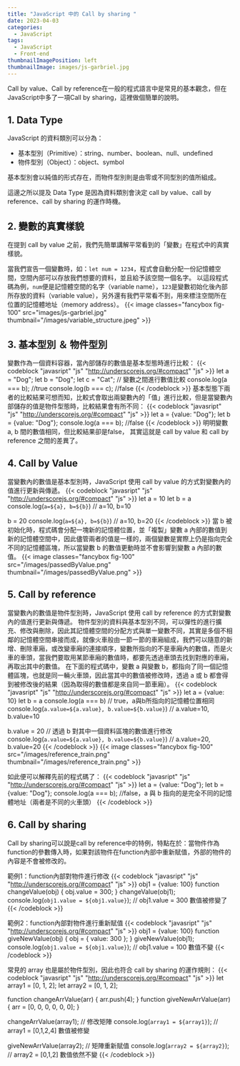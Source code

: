 ```yaml
---
title: "JavaScript 中的 Call by sharing "
date: 2023-04-03
categories:
  - JavaScript
tags:
  - JavaScript
  - Front-end
thumbnailImagePosition: left
thumbnailImage: images/js-garbriel.jpg
---
```

Call by value、Call by reference在一般的程式語言中是常見的基本觀念，但在JavaScript中多了一項Call by sharing，這裡做個簡單的說明。

<!--more-->

<!-- {{< toc >}} -->

## 1. Data Type

JavaScript 的資料類別可以分為：

- 基本型別（Primitive）：string、number、boolean、null、undefined
- 物件型別（Object）：object、symbol

基本型別會以純值的形式存在，而物件型別則是由零或不同型別的值所組成。

這邊之所以提及 Data Type 是因為資料類別會決定 call by value、call by reference、call by sharing 的運作時機。

## 2. 變數的真實樣貌

在提到 call by value 之前，我們先簡單講解平常看到的「變數」在程式中的真實樣貌。

當我們宣告一個變數時，如：`let num = 1234`，程式會自動分配一份記憶體空間，空間內部可以存放我們想要的資料，並且給予該空間一個名字。
以這段程式碼為例，`num`便是記憶體空間的名字（variable name），`123`是變數初始化後內部所存放的資料（variable value），另外還有我們平常看不到，用來標注空間所在位置的記憶體地址（memory address）。
{{< image classes="fancybox fig-100" src="images/js-garbriel.jpg" thumbnail="/images/variable_structure.jpeg" >}}

## 3. 基本型別 ＆ 物件型別

變數作為一個資料容器，當內部儲存的數值是基本型態時進行比較：
{{< codeblock "javasript" "js" "http://underscorejs.org/#compact" "js" >}}
let a = "Dog";
let b = "Dog";
let c = "Cat";
// 變數之間進行數值比較
console.log(a === b); //true
console.log(b === c); //false
{{< /codeblock >}}
基本型態下兩者的比較結果可想而知，比較式會取出兩變數內的「值」進行比較，但是當變數內部儲存的值是物件型態時，比較結果會有所不同：
{{< codeblock "javasript" "js" "http://underscorejs.org/#compact" "js" >}}
let a = {value: "Dog"};
let b = {value: "Dog"};
console.log(a === b); //false
{{< /codeblock >}}
明明變數 a, b 間的數值相同，但比較結果卻是false，
其實這就是 call by value 和 call by reference 之間的差異了。

## 4. Call by Value 
當變數內的數值是基本型別時，JavaScript 使用 call by value 的方式對變數內的值進行更新與傳遞。
{{< codeblock "javasript" "js" "http://underscorejs.org/#compact" "js" >}}
let a = 10
let b = a
console.log(`a=${a}, b=${b}`) // a=10, b=10

b = 20
console.log(`a=${a}, b=${b}`) // a=10, b=20
{{< /codeblock >}}
當 b 被初始化時，程式碼會分配一塊新的記憶體位置，並「複製」變數 a 內部的數值到新的記憶體空間中，因此儘管兩者的值是一樣的，兩個變數是實際上仍是指向完全不同的記憶體區塊，所以當變數 b 的數值更動時並不會影響到變數 a 內部的數值。
{{< image classes="fancybox fig-100" src="/images/passedByValue.png" thumbnail="/images/passedByValue.png" >}}


## 5. Call by reference
當變數內的數值是物件型別時，JavaScript 使用 call by reference 的方式對變數內的值進行更新與傳遞。
物件型別的資料與基本型別不同，可以彈性的進行擴充、修改與刪除，因此其記憶體空間的分配方式與單一變數不同，其實是多個不相鄰的記憶體空間串接而成，就像火車般由一節一節的車廂組成，我們可以隨意的新增、刪除車廂，或改變車廂的連接順序，變數所指向的不是車廂內的數值，而是火車的車頭，當我們要取用某節車廂的數值時，都要先透過車頭去找到對應的車廂，再取出其中的數值。
在下面的程式碼中，變數 a 與變數 b，都指向了同一個記憶體區塊，也就是同一輛火車頭，因此當其中的數值被修改時，透過 a 或 b 都會得到被修改後的結果（因為取得的數值都是來自同一節車廂）。
{{< codeblock "javasript" "js" "http://underscorejs.org/#compact" "js" >}}
let a = {value: 10}
let b = a
console.log(a === b) // true，a與b所指向的記憶體位置相同
console.log(`a.value=${a.value}, b.value=${b.value}`) // a.value=10, b.value=10

b.value = 20 // 透過 b 對其中一個資料區塊的數值進行修改
console.log(`a.value=${a.value}, b.value=${b.value}`) // a.value=20, b.value=20
{{< /codeblock >}}
{{< image classes="fancybox fig-100" src="/images/reference_train.png" thumbnail="/images/reference_train.png" >}}

如此便可以解釋先前的程式碼了：
{{< codeblock "javasript" "js" "http://underscorejs.org/#compact" "js" >}}
let a = {value: "Dog"};
let b = {value: "Dog"};
console.log(a === b); //false，a 與 b 指向的是完全不同的記憶體地址（兩者是不同的火車頭）
{{< /codeblock >}}

## 6. Call by sharing
Call by sharing可以說是call by reference中的特例，特點在於：當物件作為function的參數傳入時，如果對該物件在function內部中重新賦值，外部的物件的內容是不會被修改的。

範例1：function內部對物件進行修改
{{< codeblock "javasript" "js" "http://underscorejs.org/#compact" "js" >}}
obj1 = {value: 100}
function changeValue(obj) {
    obj.value = 300;
}
changeValue(obj1);
console.log(`obj1.value = ${obj1.value}`); // obj1.value = 300 數值被修變了
{{< /codeblock >}}

範例2：function內部對物件進行重新賦值
{{< codeblock "javasript" "js" "http://underscorejs.org/#compact" "js" >}}
obj1 = {value: 100}
function giveNewValue(obj) {
    obj = { value: 300 };
}
giveNewValue(obj1);
console.log(`obj1.value = ${obj1.value}`); // obj1.value = 100 數值不變
{{< /codeblock >}}

常見的 array 也是屬於物件型別，因此也符合 call by sharing 的運作規則：
{{< codeblock "javasript" "js" "http://underscorejs.org/#compact" "js" >}}
let array1 = [0, 1, 2];
let array2 = [0, 1, 2];

function changeArrValue(arr) {
    arr.push(4);
}
function giveNewArrValue(arr) {
    arr = [0, 0, 0, 0, 0, 0];
}

changeArrValue(array1); // 修改矩陣
console.log(`array1 = ${array1}`); // array1 = [0,1,2,4] 數值被修變

giveNewArrValue(array2); // 矩陣重新賦值
console.log(`array2 = ${array2}`); // array2 = [0,1,2] 數值依然不變
{{< /codeblock >}}
